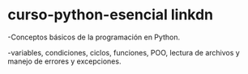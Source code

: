 # curso-python-esencial linkdn

-Conceptos básicos de la programación en Python.

-variables, condiciones, ciclos, funciones, POO, lectura de archivos y manejo de errores y excepciones.
